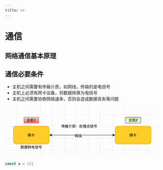 ```yaml
---
title: xx
---
```


# 通信

## 网络通信基本原理

## 通信必要条件

- 主机之间需要有传输介质，如网线，传输的是电信号
- 主机上必须有网卡设备，将数据转换为电信号
- 主机之间需要协商网络速率，否则会造成数据丢失等问题

![](./imgs/2022-03-31-23-49-35.png)

```js
const a = 111
```
